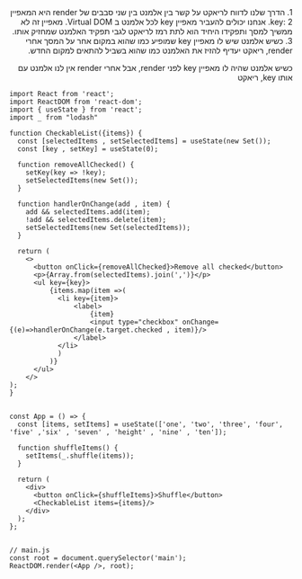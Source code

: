 <div dir="rtl">
1. הדרך שלנו לדווח לריאקט על קשר בין אלמנט בין שני סבבים של render היא המאפיין key:
2. אנחנו יכולים להעביר מאפיין key לכל אלמנט ב Virtual DOM. מאפיין זה לא ממשיך למסך ותפקידו היחיד הוא לתת רמז לריאקט לגבי תפקיד האלמנט שמחזיק אותו.
3. כשיש אלמנט שיש לו מאפיין key שמופיע כמו שהוא במקום אחר על המסך אחרי render, ריאקט יעדיף להזיז את האלמנט כמו שהוא בשביל להתאים למקום החדש.

כשיש אלמנט שהיה לו מאפיין key לפני render, אבל אחרי render אין לנו אלמנט עם אותו key, ריאקט 
</div>

```JS
import React from 'react';
import ReactDOM from 'react-dom';
import { useState } from 'react';
import _ from "lodash"

function CheckableList({items}) {
  const [selectedItems , setSelectedItems] = useState(new Set());
  const [key , setKey] = useState(0);

  function removeAllChecked() {
    setKey(key => !key);
    setSelectedItems(new Set());
  }

  function handlerOnChange(add , item) {
    add && selectedItems.add(item);
    !add && selectedItems.delete(item);
    setSelectedItems(new Set(selectedItems));
  }

  return (
    <>
      <button onClick={removeAllChecked}>Remove all checked</button>
      <p>{Array.from(selectedItems).join(',')}</p>
      <ul key={key}>
          {items.map(item =>(
            <li key={item}>
                <label>
                    {item}
                    <input type="checkbox" onChange={(e)=>handlerOnChange(e.target.checked , item)}/>
                </label>
            </li>
            )
          )}
      </ul>
    </>
);
}


const App = () => {
  const [items, setItems] = useState(['one', 'two', 'three', 'four', 'five' ,'six' , 'seven' , 'height' , 'nine' , 'ten']);

  function shuffleItems() {
    setItems(_.shuffle(items));
  }

  return (
    <div>
      <button onClick={shuffleItems}>Shuffle</button>
      <CheckableList items={items}/>
    </div>
  );
};


// main.js
const root = document.querySelector('main');
ReactDOM.render(<App />, root);
```